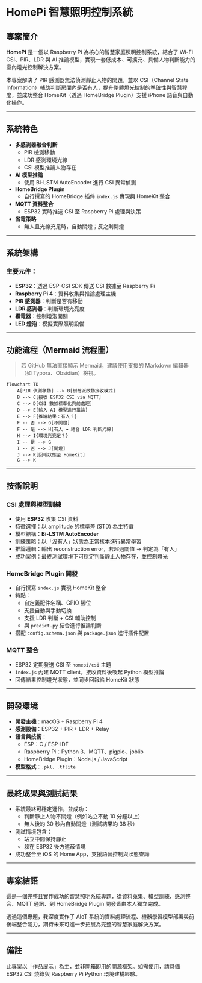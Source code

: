 # HomePi 智慧照明控制系統

## 專案簡介

**HomePi** 是一個以 Raspberry Pi 為核心的智慧家庭照明控制系統，結合了 Wi-Fi CSI、PIR、LDR 與 AI 推論模型，實現一套低成本、可擴充、具備人物判斷能力的室內燈光控制解決方案。

本專案解決了 PIR 感測器無法偵測靜止人物的問題，並以 CSI（Channel State Information）輔助判斷房間內是否有人，提升整體燈光控制的準確性與智慧程度，並成功整合 HomeKit（透過 HomeBridge Plugin）支援 iPhone 語音與自動化操作。

---

## 系統特色

- **多感測器融合判斷**
  - PIR 檢測移動
  - LDR 感測環境光線
  - CSI 模型推論人物存在
- **AI 模型推論**
  - 使用 Bi-LSTM AutoEncoder 進行 CSI 異常偵測
- **HomeBridge Plugin**
  - 自行撰寫的 HomeBridge 插件 `index.js` 實現與 HomeKit 整合
- **MQTT 資料整合**
  - ESP32 實時推送 CSI 至 Raspberry Pi 處理與決策
- **省電策略**
  - 無人且光線充足時，自動關燈；反之則開燈

---

## 系統架構

### 主要元件：

- **ESP32**：透過 ESP-CSI SDK 傳送 CSI 數據至 Raspberry Pi
- **Raspberry Pi 4**：資料收集與推論處理主機
- **PIR 感測器**：判斷是否有移動
- **LDR 感測器**：判斷環境光亮度
- **繼電器**：控制燈泡開關
- **LED 燈泡**：模擬實際照明設備

---

## 功能流程（Mermaid 流程圖）

> 若 GitHub 無法直接顯示 Mermaid，建議使用支援的 Markdown 編輯器（如 Typora、Obsidian）檢視。

```mermaid
flowchart TD
    A[PIR 偵測移動] --> B[樹莓派啟動接收模式]
    B --> C[接收 ESP32 CSI via MQTT]
    C --> D[CSI 數據標準化與前處理]
    D --> E[輸入 AI 模型進行推論]
    E --> F{推論結果：有人？}
    F -- 否 --> G[不開燈]
    F -- 是 --> H[有人 → 結合 LDR 判斷光線]
    H --> I{環境光充足？}
    I -- 是 --> G
    I -- 否 --> J[開燈]
    J --> K[回報狀態至 HomeKit]
    G --> K
```

---

## 技術說明

### CSI 處理與模型訓練

- 使用 **ESP32** 收集 CSI 資料
- 特徵選擇：以 amplitude 的標準差 (STD) 為主特徵
- 模型結構：**Bi-LSTM AutoEncoder**
- 訓練策略：以「沒有人」狀態為正常樣本進行異常學習
- 推論邏輯：輸出 reconstruction error，若超過閾值 → 判定為「有人」
- 成功案例：最終測試環境下可穩定判斷靜止人物存在，並控制燈光

### HomeBridge Plugin 開發

- 自行撰寫 `index.js` 實現 HomeKit 整合
- 特點：
  - 自定義配件名稱、GPIO 腳位
  - 支援自動與手動切換
  - 支援 LDR 判斷 + CSI 輔助控制
  - 與 `predict.py` 結合進行推論判斷
- 搭配 `config.schema.json` 與 `package.json` 進行插件配置

### MQTT 整合

- ESP32 定期發送 CSI 至 `homepi/csi` 主題
- `index.js` 內建 MQTT client，接收資料後喚起 Python 模型推論
- 回傳結果控制燈光狀態，並同步回報給 HomeKit 狀態

---

## 開發環境

- **開發主機**：macOS + Raspberry Pi 4
- **感測設備**：ESP32 + PIR + LDR + Relay
- **語言與技術**：
  - ESP：C / ESP-IDF
  - Raspberry Pi：Python 3、MQTT、pigpio、joblib
  - HomeBridge Plugin：Node.js / JavaScript
- **模型格式**：`.pkl、.tflite`

---

## 最終成果與測試結果

- 系統最終可穩定運作，並成功：
  - 判斷靜止人物不關燈（例如站立不動 10 分鐘以上）
  - 無人後約 30 秒內自動關燈（測試結果約 38 秒）
- 測試情境包含：
  - 站立中間保持靜止
  - 躲在 ESP32 後方遮蔽情境
- 成功整合至 iOS 的 Home App，支援語音控制與狀態查詢

---

## 專案結語

這是一個完整且實作成功的智慧照明系統專題，從資料蒐集、模型訓練、感測整合、MQTT 通訊、到 HomeBridge Plugin 開發皆由本人獨立完成。

透過這個專題，我深度實作了 AIoT 系統的資料處理流程、機器學習模型部署與前後端整合能力，期待未來可進一步拓展為完整的智慧家庭解決方案。

---

## 備註

此專案以「作品展示」為主，並非開箱即用的開源框架。如需使用，請具備 ESP32 CSI 燒錄與 Raspberry Pi Python 環境建構經驗。



